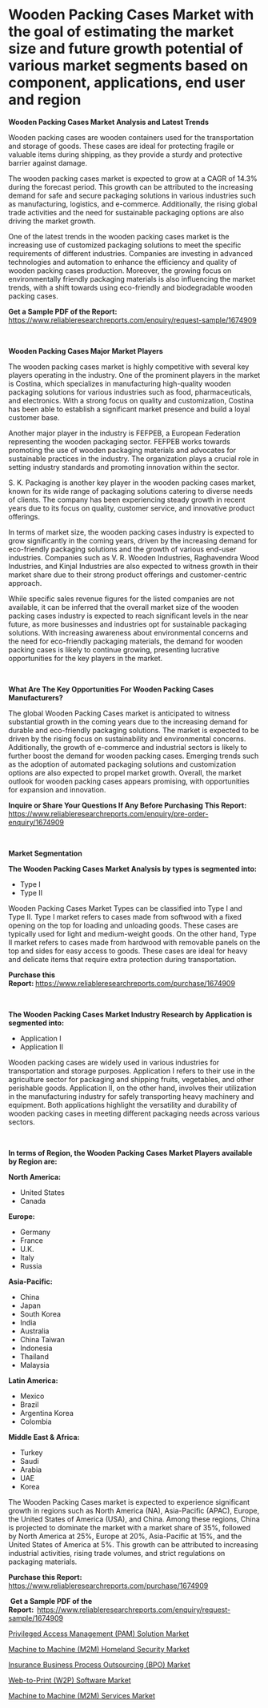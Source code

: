 <p><h1>Wooden Packing Cases Market with the goal of estimating the market size and future growth potential of various market segments based on component, applications, end user and region</h1></p><p><strong>Wooden Packing Cases Market Analysis and Latest Trends</strong></p>
<p><p>Wooden packing cases are wooden containers used for the transportation and storage of goods. These cases are ideal for protecting fragile or valuable items during shipping, as they provide a sturdy and protective barrier against damage.</p><p>The wooden packing cases market is expected to grow at a CAGR of 14.3% during the forecast period. This growth can be attributed to the increasing demand for safe and secure packaging solutions in various industries such as manufacturing, logistics, and e-commerce. Additionally, the rising global trade activities and the need for sustainable packaging options are also driving the market growth.</p><p>One of the latest trends in the wooden packing cases market is the increasing use of customized packaging solutions to meet the specific requirements of different industries. Companies are investing in advanced technologies and automation to enhance the efficiency and quality of wooden packing cases production. Moreover, the growing focus on environmentally friendly packaging materials is also influencing the market trends, with a shift towards using eco-friendly and biodegradable wooden packing cases.</p></p>
<p><strong>Get a Sample PDF of the Report:&nbsp;</strong> <a href="https://www.reliableresearchreports.com/enquiry/request-sample/1674909">https://www.reliableresearchreports.com/enquiry/request-sample/1674909</a></p>
<p>&nbsp;</p>
<p><strong>Wooden Packing Cases Major Market Players</strong></p>
<p><p>The wooden packing cases market is highly competitive with several key players operating in the industry. One of the prominent players in the market is Costina, which specializes in manufacturing high-quality wooden packaging solutions for various industries such as food, pharmaceuticals, and electronics. With a strong focus on quality and customization, Costina has been able to establish a significant market presence and build a loyal customer base.</p><p>Another major player in the industry is FEFPEB, a European Federation representing the wooden packaging sector. FEFPEB works towards promoting the use of wooden packaging materials and advocates for sustainable practices in the industry. The organization plays a crucial role in setting industry standards and promoting innovation within the sector.</p><p>S. K. Packaging is another key player in the wooden packing cases market, known for its wide range of packaging solutions catering to diverse needs of clients. The company has been experiencing steady growth in recent years due to its focus on quality, customer service, and innovative product offerings.</p><p>In terms of market size, the wooden packing cases industry is expected to grow significantly in the coming years, driven by the increasing demand for eco-friendly packaging solutions and the growth of various end-user industries. Companies such as V. R. Wooden Industries, Raghavendra Wood Industries, and Kinjal Industries are also expected to witness growth in their market share due to their strong product offerings and customer-centric approach.</p><p>While specific sales revenue figures for the listed companies are not available, it can be inferred that the overall market size of the wooden packing cases industry is expected to reach significant levels in the near future, as more businesses and industries opt for sustainable packaging solutions. With increasing awareness about environmental concerns and the need for eco-friendly packaging materials, the demand for wooden packing cases is likely to continue growing, presenting lucrative opportunities for the key players in the market.</p></p>
<p>&nbsp;</p>
<p><strong>What Are The Key Opportunities For Wooden Packing Cases Manufacturers?</strong></p>
<p><p>The global Wooden Packing Cases market is anticipated to witness substantial growth in the coming years due to the increasing demand for durable and eco-friendly packaging solutions. The market is expected to be driven by the rising focus on sustainability and environmental concerns. Additionally, the growth of e-commerce and industrial sectors is likely to further boost the demand for wooden packing cases. Emerging trends such as the adoption of automated packaging solutions and customization options are also expected to propel market growth. Overall, the market outlook for wooden packing cases appears promising, with opportunities for expansion and innovation.</p></p>
<p><strong>Inquire or Share Your Questions If Any Before Purchasing This Report:</strong> <a href="https://www.reliableresearchreports.com/enquiry/pre-order-enquiry/1674909">https://www.reliableresearchreports.com/enquiry/pre-order-enquiry/1674909</a></p>
<p>&nbsp;</p>
<p><strong>Market Segmentation</strong></p>
<p><strong>The Wooden Packing Cases Market Analysis by types is segmented into:</strong></p>
<p><ul><li>Type I</li><li>Type II</li></ul></p>
<p><p>Wooden Packing Cases Market Types can be classified into Type I and Type II. Type I market refers to cases made from softwood with a fixed opening on the top for loading and unloading goods. These cases are typically used for light and medium-weight goods. On the other hand, Type II market refers to cases made from hardwood with removable panels on the top and sides for easy access to goods. These cases are ideal for heavy and delicate items that require extra protection during transportation.</p></p>
<p><strong>Purchase this Report:&nbsp;</strong><a href="https://www.reliableresearchreports.com/purchase/1674909">https://www.reliableresearchreports.com/purchase/1674909</a></p>
<p>&nbsp;</p>
<p><strong>The Wooden Packing Cases Market Industry Research by Application is segmented into:</strong></p>
<p><ul><li>Application I</li><li>Application II</li></ul></p>
<p><p>Wooden packing cases are widely used in various industries for transportation and storage purposes. Application I refers to their use in the agriculture sector for packaging and shipping fruits, vegetables, and other perishable goods. Application II, on the other hand, involves their utilization in the manufacturing industry for safely transporting heavy machinery and equipment. Both applications highlight the versatility and durability of wooden packing cases in meeting different packaging needs across various sectors.</p></p>
<p>&nbsp;</p>
<p><strong>In terms of Region, the Wooden Packing Cases Market Players available by Region are:</strong></p>
<p>
    <p> <strong> North America: </strong>
        <ul>
            <li>United States</li>
            <li>Canada</li>
        </ul>
        </p> 
    <p> <strong> Europe: </strong>
        <ul>
            <li>Germany</li>
            <li>France</li>
            <li>U.K.</li>
            <li>Italy</li>
            <li>Russia</li>
        </ul>
        </p> 
    <p> <strong> Asia-Pacific: </strong>
        <ul>
            <li>China</li>
            <li>Japan</li>
            <li>South Korea</li>
            <li>India</li>
            <li>Australia</li>
            <li>China Taiwan</li>
            <li>Indonesia</li>
            <li>Thailand</li>
            <li>Malaysia</li>
        </ul>
        </p> 
    <p> <strong> Latin America: </strong>
        <ul>
            <li>Mexico</li>
            <li>Brazil</li>
            <li>Argentina Korea</li>
            <li>Colombia</li>
        </ul>
        </p> 
    <p> <strong> Middle East & Africa: </strong>
        <ul>
            <li>Turkey</li>
            <li>Saudi</li>
            <li>Arabia</li>
            <li>UAE</li>
            <li>Korea</li>
        </ul>
    </p>
    </p>
<p><p>The Wooden Packing Cases market is expected to experience significant growth in regions such as North America (NA), Asia-Pacific (APAC), Europe, the United States of America (USA), and China. Among these regions, China is projected to dominate the market with a market share of 35%, followed by North America at 25%, Europe at 20%, Asia-Pacific at 15%, and the United States of America at 5%. This growth can be attributed to increasing industrial activities, rising trade volumes, and strict regulations on packaging materials.</p></p>
<p><strong>Purchase this Report: </strong><a href="https://www.reliableresearchreports.com/purchase/1674909">https://www.reliableresearchreports.com/purchase/1674909</a></p>
<p>&nbsp;<strong>Get a Sample PDF of the Report:&nbsp;&nbsp;</strong><a href="https://www.reliableresearchreports.com/enquiry/request-sample/1674909">https://www.reliableresearchreports.com/enquiry/request-sample/1674909</a></p>
<p><strong></strong></p>
<p><p><a href="https://medium.com/@benjaminchavez7555/privileged-access-management-pam-solution-market-exploring-market-share-market-trends-and-b1dabaf37eb9">Privileged Access Management (PAM) Solution Market</a></p><p><a href="https://medium.com/@piperhickle/machine-to-machine-m2m-homeland-security-market-trends-forecast-and-competitive-analysis-to-c19b4690478c">Machine to Machine (M2M) Homeland Security Market</a></p><p><a href="https://medium.com/@piperhickle/insurance-business-process-outsourcing-bpo-market-analysis-its-cagr-market-segmentation-and-828147095e23">Insurance Business Process Outsourcing (BPO) Market</a></p><p><a href="https://medium.com/@benjaminchavez7555/web-to-print-w2p-software-market-insights-into-market-cagr-market-trends-and-growth-strategies-96f472a25fc5">Web-to-Print (W2P) Software Market</a></p><p><a href="https://medium.com/@piperhickle/decoding-machine-to-machine-m2m-services-market-metrics-market-share-trends-and-growth-6022d31b7930">Machine to Machine (M2M) Services Market</a></p></p>
